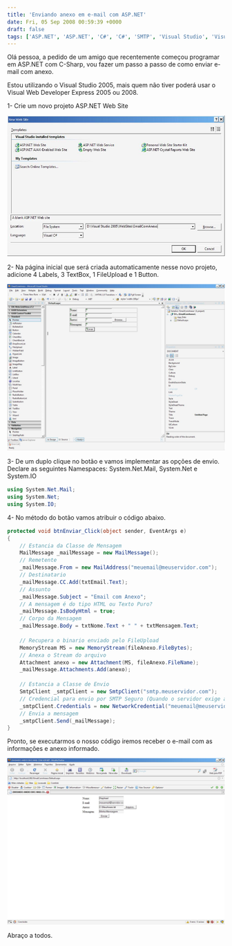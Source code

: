 ```yaml
---
title: 'Enviando anexo em e-mail com ASP.NET'
date: Fri, 05 Sep 2008 00:59:39 +0000
draft: false
tags: ['ASP.NET', 'ASP.NET', 'C#', 'C#', 'SMTP', 'Visual Studio', 'Visual Studio', 'WebForm', 'WinForm']
---
```


Olá pessoa, a pedido de um amigo que recentemente começou programar em ASP.NET com C-Sharp, vou fazer um passo a passo de como enviar e-mail com anexo.

Estou utilizando o Visual Studio 2005, mais quem não tiver poderá usar o Visual Web Developer Express 2005 ou 2008.  

1- Crie um novo projeto ASP.NET Web Site  

![](/contents/2008/09/emailcomanexo01-1.jpg)

2- Na página inicial que será criada automaticamente nesse novo projeto, adicione 4 Labels, 3 TextBox, 1 FileUpload e 1 Button.  

![](/contents/2008/09/emailcomanexo02-1.jpg)

3- De um duplo clique no botão e vamos implementar as opções de envio. Declare as seguintes Namespaces: System.Net.Mail, System.Net e System.IO

```csharp
using System.Net.Mail; 
using System.Net; 
using System.IO;
```

4- No método do botão vamos atribuir o código abaixo.

```csharp
protected void btnEnviar_Click(object sender, EventArgs e)
{
    // Estancia da Classe de Mensagem
    MailMessage _mailMessage = new MailMessage();
    // Remetente
    _mailMessage.From = new MailAddress("meuemail@meuservidor.com");
    // Destinatario
    _mailMessage.CC.Add(txtEmail.Text);
    // Assunto
    _mailMessage.Subject = "Email com Anexo";
    // A mensagem é do tipo HTML ou Texto Puro?
    _mailMessage.IsBodyHtml = true;
    // Corpo da Mensagem
    _mailMessage.Body = txtNome.Text + " " + txtMensagem.Text;

    // Recupera o binario enviado pelo FileUpload
    MemoryStream MS = new MemoryStream(fileAnexo.FileBytes);
    // Anexa o Stream do arquivo
    Attachment anexo = new Attachment(MS, fileAnexo.FileName);
    _mailMessage.Attachments.Add(anexo);

    // Estancia a Classe de Envio
    SmtpClient _smtpClient = new SmtpClient("smtp.meuservidor.com");
    // Credencial para envio por SMTP Seguro (Quando o servidor exige autenticação)
    _smtpClient.Credentials = new NetworkCredential("meuemail@meuservidor.com", "123minhasenha");
    // Envia a mensagem
    _smtpClient.Send(_mailMessage);
}
```

Pronto, se executarmos o nosso código iremos receber o e-mail com as informações e anexo informado.  

![](/contents/2008/09/emailcomanexo04-1.jpg)


Abraço a todos.